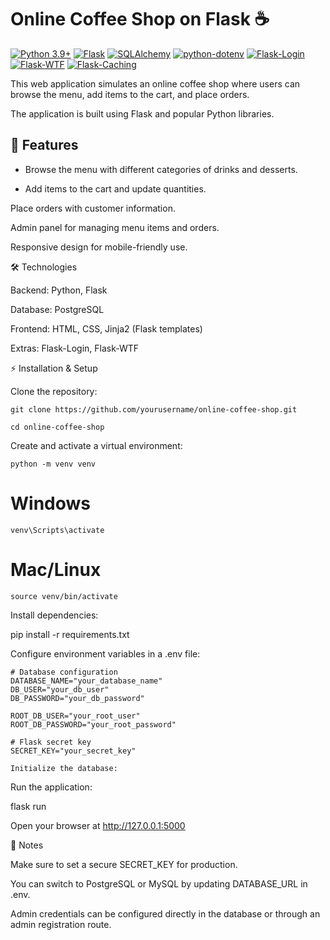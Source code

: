 # Online Coffee Shop on Flask ☕

[![Python 3.9+](https://img.shields.io/badge/Python-3.9+-blue?logo=python)](https://python.org)
[![Flask](https://img.shields.io/badge/Flask-2.3+-orange?logo=flask)](https://flask.palletsprojects.com/)
[![SQLAlchemy](https://img.shields.io/badge/SQLAlchemy-2.0+-yellow?logo=sqlalchemy)](https://www.sqlalchemy.org/)
[![python-dotenv](https://img.shields.io/badge/python--dotenv-0.21+-green?logo=python)](https://pypi.org/project/python-dotenv/)
[![Flask-Login](https://img.shields.io/badge/Flask--Login-0.6+-blue?logo=flask)](https://flask-login.readthedocs.io/)
[![Flask-WTF](https://img.shields.io/badge/Flask--WTF-1.1+-red?logo=python)](https://flask-wtf.readthedocs.io/)
[![Flask-Caching](https://img.shields.io/badge/Flask--Caching-2.0+-purple?logo=python)](https://flask-caching.readthedocs.io/)

This web application simulates an online coffee shop where users can browse the menu, add items to the cart, and place orders.

The application is built using Flask and popular Python libraries.

## 📌 Features

 - Browse the menu with different categories of drinks and desserts.

 - Add items to the cart and update quantities.

Place orders with customer information.

Admin panel for managing menu items and orders.

Responsive design for mobile-friendly use.

🛠 Technologies

Backend: Python, Flask

Database: PostgreSQL

Frontend: HTML, CSS, Jinja2 (Flask templates)

Extras: Flask-Login, Flask-WTF

⚡ Installation & Setup

Clone the repository:

```git clone https://github.com/yourusername/online-coffee-shop.git```

```cd online-coffee-shop```



Create and activate a virtual environment:

```python -m venv venv```
# Windows
```venv\Scripts\activate```
# Mac/Linux
```source venv/bin/activate```


Install dependencies:

pip install -r requirements.txt


Configure environment variables in a .env file:

```env
# Database configuration
DATABASE_NAME="your_database_name"
DB_USER="your_db_user"
DB_PASSWORD="your_db_password"

ROOT_DB_USER="your_root_user"
ROOT_DB_PASSWORD="your_root_password"

# Flask secret key
SECRET_KEY="your_secret_key"

Initialize the database:
```


Run the application:

flask run


Open your browser at http://127.0.0.1:5000


📝 Notes

Make sure to set a secure SECRET_KEY for production.

You can switch to PostgreSQL or MySQL by updating DATABASE_URL in .env.

Admin credentials can be configured directly in the database or through an admin registration route.
